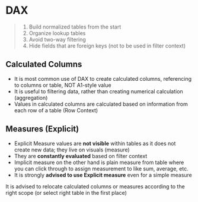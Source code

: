 # DAX

> 1. Build normalized tables from the start
> 2. Organize lookup tables
> 3. Avoid two-way filtering
> 4. Hide fields that are foreign keys (not to be used in filter context)



## Calculated Columns

- It is most common use of DAX to create calculated columns, referencing to columns or table, NOT A1-style value
- It is useful to filtering data, rather than creating numerical calculation (aggregation)
- Values in calculated columns are calculated based on information from each row of a table (Row Context)

## Measures (Explicit)

- Explicit Measure values are **not visible** within tables as it does not create new data; they live on visuals (measure)
- They are **constantly evaluated** based on filter context
- Implicit  measure on the other hand is plain measure from table where you can click through to assign measurement to like sum, average, etc.
- It is strongly **advised to use Explicit measure** even for a simple measure

It is advised to relocate calculated columns or measures according to the right scope (or select right table in the first place)



